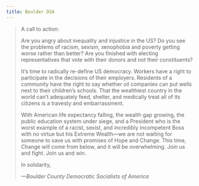 ```yaml
---
title: Boulder DSA
---
```


<div markdown="1" class="row">
<div markdown="1" class="col-md-10 col-md-offset-1">

> A call to action:
>
> Are you angry about inequality and injustice in the US? Do you see the problems of racism, sexism, xenophobia and poverty getting worse rather than better? Are you finished with electing representatives that vote with their donors and not their constituents?
> 
> It’s time to radically re-define US democracy. Workers have a right to participate in the decisions of their employers. Residents of a community have the right to say whether oil companies can put wells next to their children’s schools. That the wealthiest country in the world can’t adequately feed, shelter, and medically treat all of its citizens is a travesty and embarrassment.
>
> With American life expectancy falling, the wealth gap growing, the public education system under siege, and a President who is the worst example of a racist, sexist, and incredibly incompetent Boss with no virtue but his Extreme Wealth—we are not waiting for someone to save us with promises of Hope and Change. This time, Change will come from below, and it will be overwhelming. Join us and fight. Join us and win.
>
> In solidarity,
>
> _—Boulder County Democratic Socialists of America_

</div>
</div>
